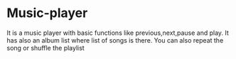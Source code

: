 # Music-player
It is a music player with basic functions like previous,next,pause and play. It has also an album list where list of songs is there. You can also repeat the song or shuffle the playlist
